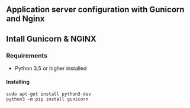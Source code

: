 ## Application server configuration with Gunicorn and Nginx

## Intall Gunicorn & NGINX

### Requirements

- Python 3.5 or higher installed

#### Installing

```
sudo apt-get install python3-dev
python3 -m pip install gunicorn
```

### 

